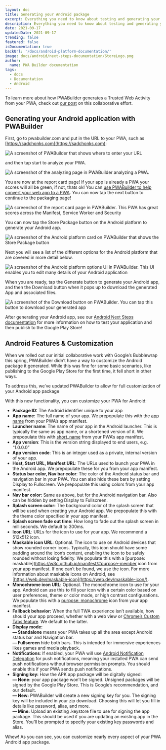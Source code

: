 ```yaml
---
layout: doc
title: Generating your Android package
excerpt: Everything you need to know about testing and generating your Android app with PWABuilder
description: Everything you need to know about testing and generating your Android app with PWABuilderPlay Store
date: 2021-09-17
updatedDate: 2021-09-17
trending: false
featured: false
isDocumentation: true
backUrl: '/docs/android-platform-documentation/'
image: docs/android/next-steps-documentation/StoreLogo.png
author:
  name: PWA Builder documentation
tags:
  - docs
  - Documentation
  - Android
---
```


To learn more about how PWABuilder generates a Trusted Web Activity from your PWA, check out [our post](/posts/microsoft-and-google-team-up) on this collaborative effort.

## Generating your Android application with PWABuilder

First, go to pwabuilder.com and put in the URL to your PWA, such as [https://sadchonks.com](https://sadchonks.com):

![A screenshot of PWABuilder that shows where to enter your URL](/docs/android/generating-your-android-package/enter-url.png)

and then tap start to analyze your PWA.

![A screenshot of the analyzing page in PWABuilder analyzing a PWA.](/docs/android/generating-your-android-package/analyzing.png)

You are now at the report card page! If your app is already a PWA your scores will all be green, if not, thats ok! You can [use PWABuilder to help convert your web app to a PWA](/docs/converting-your-web-app-to-a-progressive-web-app-with-pwabuilder/). You can now tap the next button to continue to the packaging page!

![A screenshot of the report card page in PWABuilder. This PWA has great scores across the Manifest, Service Worker and Security](/docs/android/generating-your-android-package/report_card.png)

You can now tap the Store Package button on the Android platform to generate your Android app.

![A screenshot of the Android platform card on PWABuilder that shows the Store Package button](/docs/android/generating-your-android-package/android-card.png)

Next you will see a list of the different options for the Android platform that are covered in more detail below.

![A screenshot of the Android platform options UI in PWABuilder. This UI enables you to edit many details of your Android application](/docs/android/generating-your-android-package/options.png)

When you are ready, tap the Generate button to generate your Android app, and then the Download button when it pops up to download the generated App and associated files.

![A screenshot of the Download button on PWABuilder. You can tap this button to download your generated app](/docs/android/generating-your-android-package/download.png)

After generating your Android app, see our [Android Next Steps documentation](/docs/android/next-steps-documentation/) for more information on how to test your application and then publish to the Google Play Store!

## Android Features & Customization

When we rolled out our initial collaborative work with Google’s Bubblewrap this spring, PWABuilder didn’t have a way to customize the Android package it generated. While this was fine for some basic scenarios, like publishing to the Google Play Store for the first time, it fell short in other ways.

To address this, we’ve updated PWABuilder to allow for full customization of your Android app package

With this new functionality, you can customize your PWA for Android:

- **Package ID:** The Android identifier unique to your app
- **App name:** The full name of your app. We prepopulate this with the [app name](https://w3c.github.io/manifest/#name-member) from your PWA’s app manifest.
- **Launcher name**: The name of your app in the Android launcher. This is typically the same as app name, or a shortened version of it. We prepopulate this with [short_name](https://w3c.github.io/manifest/#short_name-member) from your PWA’s app manifest.
- **App version**: This is the version string displayed to end users, e.g. “1.0.0.0”
- **App version code**: This is an integer used as a private, internal version of your app.
- **Host, Start URL, Manifest URL**: The URLs used to launch your PWA in the Android app. We prepopulate these for you from your app manifest.
- **Status bar color, Nav bar color**: The color of the Android status bar and navigation bar in your PWA. You can also hide these bars by setting Display to
  Fullscreen. We prepopulate this using colors from your app manifest.
- **Nav bar color:** Same as above, but for the Android navigation bar. Also can be hidden by setting Display to Fullscreen.
- **Splash screen color:** The background color of the splash screen that will be used when creating your Android app. We prepopulate this with the theme color
  specified in your app manifest.
- **Splash screen fade out time:** How long to fade out the splash screen in milliseconds. We default to 300ms.
- **Icon URL**: URLs for the icon to use for your app. We recommend a 512x512 icon.
- **Maskable icon URL**: Optional. The icon to use on Android devices that show rounded corner icons. Typically, this icon should have some padding around the
  icon’s content, enabling the icon to be safely rounded without losing fidelity. We populate this with a [purpose: maskable](https://w3c.github.io/manifest/#purpose-member icon from your app manifest. If one can’t be found, we use the icon. For more information about
  maskable icons on Android, see [https://web.dev/maskable-icon](https://web.dev/maskable-icon/).
- **Monochrome icon URL**: Optional. The monochrome icon to use for your app. Android can use this to fill your icon with a certain color based on user preferences, theme or color mode, or high contrast configurations. We populate this with a [purpose: monochrome](https://w3c.github.io/manifest/#purpose-member) icon from your app manifest.
- **Fallback behavior:** When the full TWA experience isn’t available, how should your app proceed, whether with a web view or [Chrome’s Custom Tabs feature](https://developer.chrome.com/multidevice/android/customtabs). We default to the latter.
- **Display mode:** <br> **— Standalone** means your PWA takes up all the area except Android status bar and Navigation bar. <br> **— Fullscreen** hide both
  bars. This is intended for immersive experiences likes games and media playback.
- **Notifications**: If enabled, your PWA will use [Android Notification Delegation](https://github.com/GoogleChromeLabs/svgomg-twa/issues/60) for push
  notifications, meaning your installed PWA can send push notifications without browser permission prompts. You should enable this if your PWA sends push
  notifications.
- **Signing key:** How the APK app package will be digitally signed: <br> **— None:** your app package won’t be signed. Unsigned packages will be signed by
  the Google Play Store. This is Google’s recommendation, and our default.<br> **— New:** PWABuilder will create a new signing key for you. The signing key will
  be included in your zip download. Choosing this will let you fill in details like password, alias, and more.<br> **— Mine:** Upload an existing .keystore
  file to use for signing the app package. This should be used if you are updating an existing app in the Store. You’ll be prompted to specify your existing key
  passwords and alias.

Whew! As you can see, you can customize nearly every aspect of your PWA Android app package.